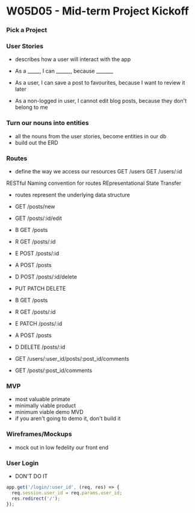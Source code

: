 # W05D05 - Mid-term Project Kickoff

### Pick a Project

### User Stories
* describes how a user will interact with the app
* As a _____, I can ______, because _______

* As a user, I can save a post to favourites, because I want to review it later

* As a non-logged in user, I cannot edit blog posts, because they don't belong to me

### Turn our nouns into entities
* all the nouns from the user stories, become entities in our db
* build out the ERD

### Routes
* define the way we access our resources
GET /users
GET /users/:id

RESTful 
Naming convention for routes
REpresentational State Transfer
* routes represent the underlying data structure

* GET /posts/new
* GET /posts/:id/edit

* B GET /posts
* R GET /posts/:id
* E POST /posts/:id
* A POST /posts
* D POST /posts/:id/delete

* PUT PATCH DELETE

* B GET /posts
* R GET /posts/:id
* E PATCH /posts/:id
* A POST /posts
* D DELETE /posts/:id

* GET /users/:user_id/posts/:post_id/comments
* GET /posts/:post_id/comments

### MVP
* most valuable primate
* minimally viable product
* minimum viable demo MVD
* if you aren't going to demo it, don't build it

### Wireframes/Mockups
* mock out in low fedelity our front end

### User Login
* DON'T DO IT

```js
app.get('/login/:user_id', (req, res) => {
  req.session.user_id = req.params.user_id;
  res.redirect('/');
});
```


















# 
